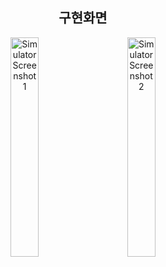 <h2 align="center">구현화면</h2> 
<p align="center">
  <img src="https://github.com/jinseung0327/Collect-Data/assets/127307160/60147fad-bf5b-4299-8050-5377c0c36b5b" alt="Simulator Screenshot 1" style="width: 30%;"/>
  &nbsp; &nbsp; &nbsp; &nbsp;
  <img src="https://github.com/jinseung0327/Collect-Data/assets/127307160/66d241da-304d-443e-b759-6c5a1ed3c838" alt="Simulator Screenshot 2" style="width: 30%;"/>
</p>
